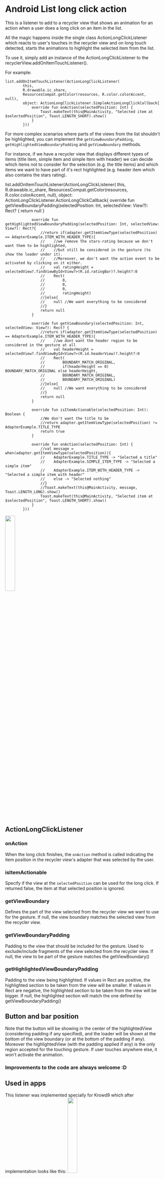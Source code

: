 # Android List long click action

This is a listener to add to a recycler view that shows an animation for an action when a user does a long click on an item in the list.

All the magic happens inside the single class ActionLongClickListener which reacts to user's touches in the recycler view and on long touch detected, starts the animations to highlight the selected item from the list.

To use it, simply add an instance of the ActionLongClickListener to the recyclerView.addOnItemTouchListener().

For example:

    list.addOnItemTouchListener(ActionLongClickListener(
            this,
            R.drawable.ic_share,
            ResourcesCompat.getColor(resources, R.color.colorAccent, null),
            object: ActionLongClickListener.SimpleActionLongClickCallback{
                override fun onAction(selectedPosition: Int) {
                    Toast.makeText(this@MainActivity, "Selected item at $selectedPosition", Toast.LENGTH_SHORT).show()
                }
            }))

For more complex scenarios where parts of the views from the list shouldn't be highlighted, you can implement the ```getViewBoundaryPadding```, ```getHighlightedViewBoundaryPadding``` and ```getViewBoundary``` methods. 

For instance, if we have a recycler view that displays different types of items (title item, simple item and simple item with header) we can decide which items not to consider for the selection (e.g. the title items) and which items we want to have part of it's rect highlighted (e.g. header item which also contains the stars rating).


list.addOnItemTouchListener(ActionLongClickListener(
            this,
            R.drawable.ic_share,
            ResourcesCompat.getColor(resources, R.color.colorAccent, null),
            object: ActionLongClickListener.ActionLongClickCallback{
                override fun getViewBoundaryPadding(selectedPosition: Int, selectedView: View?): Rect? {
                    return null
                }

                override fun getHighlightedViewBoundaryPadding(selectedPosition: Int, selectedView: View?): Rect?{
                    //return if(adapter.getItemViewType(selectedPosition) == AdapterExample.ITEM_WITH_HEADER_TYPE){
                    //    //we remove the stars-rating because we don't want them to be highlighted,
                    //    //but still be considered in the gesture (to show the loader under it).
                    //    //Moreover, we don't want the action event to be activated by clicking on it either.
                    //    val ratingHeight = selectedView?.findViewById<View?>(R.id.ratingBar)?.height?:0
                    //    Rect(
                    //        0,
                    //        0,
                    //        0,
                    //        ratingHeight)
                    //}else{
                    //    null //We want everything to be considered
                    //}
                    return null
                }

                override fun getViewBoundary(selectedPosition: Int, selectedView: View?): Rect? {
                    //return if(adapter.getItemViewType(selectedPosition) == AdapterExample.ITEM_WITH_HEADER_TYPE){
                    //    //we dont want the header region to be considered in the gesture at all
                    //    val headerHeight = selectedView?.findViewById<View?>(R.id.headerView)?.height?:0
                    //    Rect(
                    //        BOUNDARY_MATCH_ORIGINAL,
                    //        if(headerHeight == 0) BOUNDARY_MATCH_ORIGINAL else headerHeight,
                    //        BOUNDARY_MATCH_ORIGINAL,
                    //        BOUNDARY_MATCH_ORIGINAL)
                    //}else{
                    //    null //We want everything to be considered
                    //}
                    return null
                }

                override fun isItemActionable(selectedPosition: Int): Boolean {
                    //We don't want the title to be 
                    //return adapter.getItemViewType(selectedPosition) != AdapterExample.TITLE_TYPE
                    return true
                }

                override fun onAction(selectedPosition: Int) {
                    //val message = when(adapter.getItemViewType(selectedPosition)){
                    //    AdapterExample.TITLE_TYPE -> "Selected a title"
                    //    AdapterExample.SIMPLE_ITEM_TYPE -> "Selected a simple item"
                    //    AdapterExample.ITEM_WITH_HEADER_TYPE -> "Selected a simple item with header"
                    //    else -> "Selected nothing"
                    //}
                    //Toast.makeText(this@MainActivity, message, Toast.LENGTH_LONG).show()
                    Toast.makeText(this@MainActivity, "Selected item at $selectedPosition", Toast.LENGTH_SHORT).show()
                }
            }))
            
<img src="https://media.giphy.com/media/TJaK4DPJJfwuRGoEn7/giphy.gif" width="25%" height="25%">

## ActionLongClickListener
### onAction
When the long click finishes, the ```onAction``` method is called indicating the item position in the recycler view's adapter that was selected by the user.

### isItemActionable
Specify if the view at the ```selectedPosition``` can be used for the long click. If returned false, the item at that selected position is ignored.

### getViewBoundary
Defines the part of the view selected from the recycler view we want to use for the gesture. 
If null, the view boundary matches the selected view from the recycler view.

### getViewBoundaryPadding
Padding to the view that should be included for the gesture. Used to exclude/include
fragments of the view selected from the recycler view.
If null, the view to be part of the gesture matches the getViewBoundary()

### getHighlightedViewBoundaryPadding
Padding to the view being highlighted.
If values in Rect are positive, the highlighted section to be taken from the view will be smaller.
If values in Rect are negative, the highlighted section to be taken from the view will be bigger.
If null, the highlighted section will match the one defined by getViewBoundaryPadding()

## Button and bar position
Note that the button will be showing in the center of the highlightedView (considering padding if any specified),
and the loader will be shown at the bottom of the view boundary (or at the bottom of the padding if any).
Moreover the highlightedView (with the padding applied if any) is the only region accepted for the touching gesture. If user touches anywhere else, it won't activate the animation.

### Improvements to the code are always welcome :D

## Used in apps
This listener was implemented specially for Krowd9 which after implementation looks like this:
<img src="https://media.giphy.com/media/WpgAv9tETJGj9nL7hX/giphy.gif" width="25%" height="25%">
